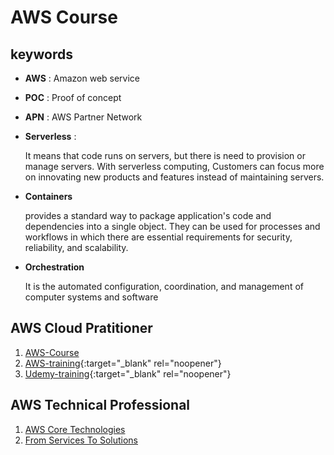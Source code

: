 # AWS Course

## keywords

- **AWS** : Amazon web service
- **POC** : Proof of concept
- **APN** : AWS Partner Network
- **Serverless** : 
 
    It means that code runs on servers, but there is need to provision or manage servers. With serverless computing, Customers can focus more on innovating new products and features instead of maintaining servers.

- **Containers**

    provides a standard way to package application's code and dependencies into a single object. They can be used for processes and workflows in which there are essential requirements for security, reliability, and scalability.

- **Orchestration**
 
    It is the automated configuration, coordination, and management of computer systems and software
## AWS Cloud Pratitioner

1. [AWS-Course](./CoudPractitioner/AWS-course.md)
2. [AWS-training](https://www.aws.training/Details/eLearning?id=60697){:target="_blank" rel="noopener"}
3. [Udemy-training](https://www.udemy.com/course/aws-certified-cloud-practitioner-new/){:target="_blank" rel="noopener"}
## AWS Technical Professional

1. [AWS Core Technologies](./TechnicalProfessional/AWS-core.md)
2. [From Services To Solutions](./TechnicalProfessional/AWS-servicesToSolutions.md)
